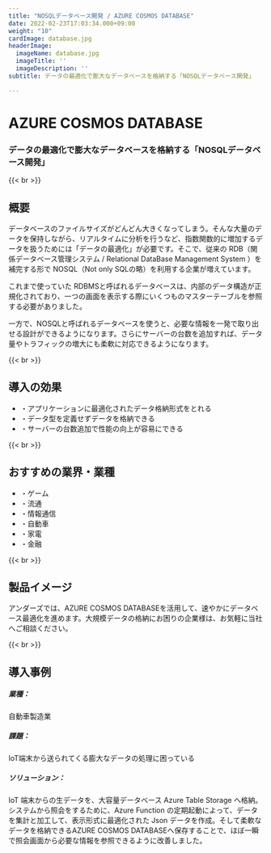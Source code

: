 ```yaml
---
title: "NOSQLデータベース開発 / AZURE COSMOS DATABASE"
date: 2022-02-23T17:03:34.000+09:00
weight: "10"
cardImage: database.jpg
headerImage:
  imageName: database.jpg
  imageTitle: ''
  imageDescription: ''
subtitle: データの最適化で膨大なデータベースを格納する「NOSQLデータベース開発」

---
```

# AZURE COSMOS DATABASE

### データの最適化で膨大なデータベースを格納する「NOSQLデータベース開発」

{{< br >}}

## 概要

データベースのファイルサイズがどんどん大きくなってしまう。そんな大量のデータを保持しながら、リアルタイムに分析を行うなど、指数関数的に増加するデータを扱うためには「データの最適化」が必要です。そこで、従来の RDB（関係データベース管理システム / Relational DataBase Management System ）を補完する形で NOSQL（Not only SQLの略）を利用する企業が増えています。

これまで使っていた RDBMSと呼ばれるデータベースは、内部のデータ構造が正規化されており、一つの画面を表示する際にいくつものマスターテーブルを参照する必要がありました。

一方で、NOSQLと呼ばれるデータベースを使うと、必要な情報を一発で取り出せる設計ができるようになります。さらにサーバーの台数を追加すれば、データ量やトラフィックの増大にも柔軟に対応できるようになります。

{{< br >}}

## 導入の効果

* ・アプリケーションに最適化されたデータ格納形式をとれる
* ・データ型を定義せずデータを格納できる
* ・サーバーの台数追加で性能の向上が容易にできる

{{< br >}}

## おすすめの業界・業種

* ・ゲーム
* ・流通
* ・情報通信
* ・自動車
* ・家電
* ・金融

{{< br >}}

## 製品イメージ

アンダーズでは、AZURE COSMOS DATABASEを活用して、速やかにデータベース最適化を進めます。大規模データの格納にお困りの企業様は、お気軽に当社へご相談ください。

{{< br >}}

## 導入事例

##### **業種**：

自動車製造業

##### **課題**：

IoT端末から送られてくる膨大なデータの処理に困っている

##### **ソリューション**：

IoT 端末からの生データを、大容量データベース Azure Table Storage へ格納。システムから照会をするために、Azure Function の定期起動によって、データを集計と加工して、表示形式に最適化された Json データを作成。そして柔軟なデータを格納できるAZURE COSMOS DATABASEへ保存することで、ほぼ一瞬で照会画面から必要な情報を参照できるように改善しました。